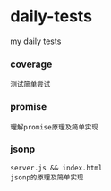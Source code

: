 # daily-tests
my daily tests

### coverage
```
测试简单尝试

```

### promise
```
理解promise原理及简单实现

```

### jsonp
```
server.js && index.html
jsonp的原理及简单实现

```
